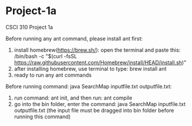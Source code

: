# Project-1a
CSCI 310 Project 1a

Before running any ant command, please install ant first:
1. install homebrew(https://brew.sh/): open the terminal and paste this: 
/bin/bash -c "$(curl -fsSL https://raw.githubusercontent.com/Homebrew/install/HEAD/install.sh)"
2. after installing homebrew, use terminal to type: brew install ant
3. ready to run any ant commands


Before running command: java SearchMap inputfile.txt outputfile.txt:
1. run command: ant init, and then run: ant compile
2. go into the bin folder, enter the command: java SearchMap inputfile.txt outputfile.txt
    (the input file must be dragged into bin folder before running this command)    